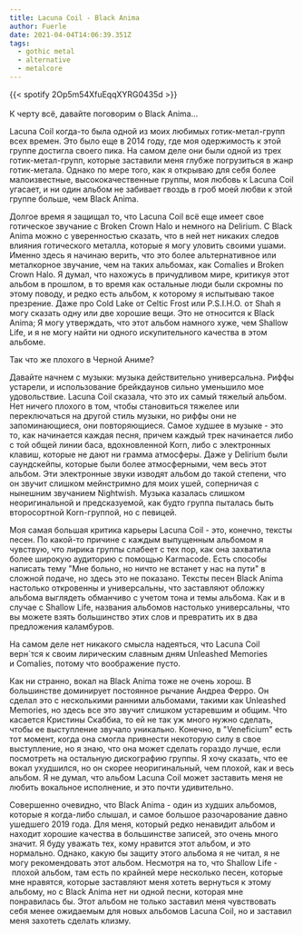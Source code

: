 ```yaml
---
title: Lacuna Coil - Black Anima
author: Fuerle
date: 2021-04-04T14:06:39.351Z
tags:
  - gothic metal
  - alternative
  - metalcore
---
```

{{< spotify 2Op5m54XfuEqqXYRG0435d >}}\
\
К черту всё, давайте поговорим о Black Anima...

Lacuna Coil когда-то была одной из моих любимых готик-метал-групп всех времен. Это было еще в 2014 году, где моя одержимость к этой группе достигла своего пика. На самом деле они были одной из трех готик-метал-групп, которые заставили меня глубже погрузиться в жанр готик-метала. Однако по мере того, как я открываю для себя более малоизвестные, высококачественные группы, моя любовь к Lacuna Coil угасает, и ни один альбом не забивает гвоздь в гроб моей любви к этой группе больше, чем Black Anima.

Долгое время я защищал то, что Lacuna Coil всё еще имеет свое готическое звучание с Broken Crown Halo и немного на Delirium. С Black Anima можно с уверенностью сказать, что в ней нет никаких следов влияния готического металла, которые я могу уловить своими ушами. Именно здесь я начинаю верить, что это более альтернативное или металкорное звучание, чем на таких альбомах, как Comalies и Broken Crown Halo. Я думал, что нахожусь в причудливом мире, критикуя этот альбом в прошлом, в то время как остальные люди были скромны по этому поводу, и редко есть альбом, к которому я испытываю такое презрение. Даже про Cold Lake от Celtic Frost или P.S.I.H.O. от Shah я могу сказать одну или две хорошие вещи. Это не относится к Black Anima; Я могу утверждать, что этот альбом намного хуже, чем Shallow Life, и я не могу найти ни одного искупительного качества в этом альбоме.

Так что же плохого в Черной Аниме?

Давайте начнем с музыки: музыка действительно универсальна. Риффы устарели, и использование брейкдаунов сильно уменьшило мое удовольствие. Lacuna Coil сказала, что это их самый тяжелый альбом. Нет ничего плохого в том, чтобы становиться тяжелее или переключаться на другой стиль музыки, но риффы они не запоминающиеся, они повторяющиеся. Самое худшее в музыке - это то, как начинается каждая песня, причем каждый трек начинается либо с той общей линии баса, вдохновленной Korn, либо с электронных клавиш, которые не дают ни грамма атмосферы. Даже у Delirium были саундскейпы, которые были более атмосферными, чем весь этот альбом. Эти электронные звуки изводят альбом до такой степени, что он звучит слишком мейнстримно для моих ушей, соперничая с нынешним звучанием Nightwish. Музыка казалась слишком неоригинальной и предсказуемой, как будто группа пыталась быть второсортной Korn-группой, но с певицей.

Моя самая большая критика карьеры Lacuna Coil - это, конечно, тексты песен. По какой-то причине с каждым выпущенным альбомом я чувствую, что лирика группы слабеет с тех пор, как она захватила более широкую аудиторию с помощью Karmacode. Есть способы написать тему "Мне больно, но ничто не встанет у нас на пути" в сложной подаче, но здесь это не показано. Тексты песен Black Anima настолько откровенны и универсальны, что заставляют обложку альбома выглядеть обманчиво с учетом тона и темы альбома. Как и в случае с Shallow Life, названия альбомов настолько универсальны, что вы можете взять большинство этих слов и превратить их в два предложения каламбуров.

На самом деле нет никакого смысла надеяться, что Lacuna Coil верн`тся к своим лирическим славным дням Unleashed Memories и Comalies, потому что воображение пусто.

Как ни странно, вокал на Black Anima тоже не очень хорош. В большинстве доминирует постоянное рычание Андреа Ферро. Он сделал это с несколькими ранними альбомами, такими как Unleashed Memories, но здесь все это звучит слишком устаревшим и общим. Что касается Кристины Скаббиа, то ей не так уж много нужно сделать, чтобы ее выступление звучало уникально. Конечно, в "Veneficium" есть тот момент, когда она смогла привнести некоторую силу в свое выступление, но я знаю, что она может сделать гораздо лучше, если посмотреть на остальную дискографию группы. Я хочу сказать, что ее вокал ухудшился, но он скорее неоригинальный, чем плохой, как и весь альбом. Я не думал, что альбом Lacuna Coil может заставить меня не любить вокальное исполнение, и это почти удивительно.

Совершенно очевидно, что Black Anima - один из худших альбомов, которые я когда-либо слышал, и самое большое разочарование давно ушедшего 2019 года. Для меня, который редко ненавидит альбом и находит хорошие качества в большинстве записей, это очень много значит. Я буду уважать тех, кому нравится этот альбом, и это нормально. Однако, какую бы защиту этого альбома я не читал, я не могу рекомендовать этот альбом. Несмотря на то, что Shallow Life - плохой альбом, там есть по крайней мере несколько песен, которые мне нравятся, которые заставляют меня хотеть вернуться к этому альбому, но с Black Anima нет ни одной песни, которая мне понравилась бы. Этот альбом не только заставил меня чувствовать себя менее ожидаемым для новых альбомов Lacuna Coil, но и заставил меня захотеть сделать клизму.